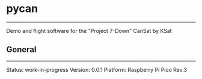 # pycan
---
Demo and flight software for the "Project 7-Down" CanSat by KSat

## General
---
Status: work-in-progress
Version: 0.0.1
Platform: Raspberry Pi Pico Rev.3
